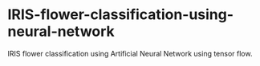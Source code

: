 # IRIS-flower-classification-using-neural-network
IRIS flower classification using Artificial Neural Network using tensor flow.
